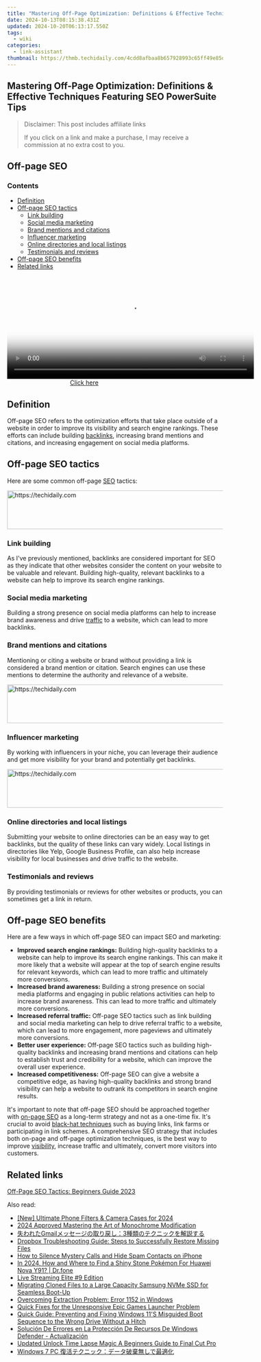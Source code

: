```yaml
---
title: "Mastering Off-Page Optimization: Definitions & Effective Techniques Featuring SEO PowerSuite Tips"
date: 2024-10-13T08:15:38.431Z
updated: 2024-10-20T06:13:17.550Z
tags:
  - wiki
categories:
  - link-assistant
thumbnail: https://thmb.techidaily.com/4cdd8afbaa8b657928993c65ff49e85d13ed5759387c65adfd46afd484910746.jpg
---
```


## Mastering Off-Page Optimization: Definitions & Effective Techniques Featuring SEO PowerSuite Tips

>  Disclaimer: This post includes affiliate links
>
>  If you click on a link and make a purchase, I may receive a commission at no extra cost to you.
>

## Off-page SEO

### Contents

* [Definition](https://tools.techidaily.com/link-assistant/products/)
* [Off-page SEO tactics](https://tools.techidaily.com/link-assistant/products/)  
   * [Link building](https://tools.techidaily.com/link-assistant/products/)  
   * [Social media marketing](https://tools.techidaily.com/link-assistant/products/)  
   * [Brand mentions and citations](https://tools.techidaily.com/link-assistant/products/)  
   * [Influencer marketing](https://tools.techidaily.com/link-assistant/products/)  
   * [Online directories and local listings](https://tools.techidaily.com/link-assistant/products/)  
   * [Testimonials and reviews](https://tools.techidaily.com/link-assistant/products/)
* [Off-page SEO benefits](https://tools.techidaily.com/link-assistant/products/)
* [Related links](https://tools.techidaily.com/link-assistant/products/)

<!-- affiliate ads begin -->
<span id="1982485">
					<video width="576" height="240" style="cursor:pointer"
           poster="//a.impactradius-go.com/display-clicktoplayimage/1982485.png"
           onclick="if(!this.playClicked){this.play();this.setAttribute('controls',true);this.playClicked=true;}">
	   <source src="//a.impactradius-go.com/display-ad/22993-1982485">
	   <img src="//a.impactradius-go.com/display-clicktoplayimage/1982485.png" style="border: none; height: 100%; width: 100%; object-fit: contain">
	</video>
	<div style="width:360px;text-align:center"><a href="javascript:window.open(decodeURIComponent('https%3A%2F%2Fhomestyler.sjv.io%2Fc%2F5597632%2F1982485%2F22993'), '_blank');void(0);">Click here</a></div>
</span>
<img height="0" width="0" src="https://imp.pxf.io/i/5597632/1982485/22993" style="position:absolute;visibility:hidden;" border="0" />
<!-- affiliate ads end -->

## Definition

Off-page SEO refers to the optimization efforts that take place outside of a website in order to improve its visibility and search engine rankings. These efforts can include building [backlinks](https://tools.techidaily.com/link-assistant/products/), increasing brand mentions and citations, and increasing engagement on social media platforms.

## Off-page SEO tactics

Here are some common off-page [SEO](https://tools.techidaily.com/link-assistant/products/) tactics:

<!-- affiliate ads begin -->
<a href="https://appsumo.8odi.net/c/5597632/2144276/7443" target="_top" id="2144276">
  <img src="//a.impactradius-go.com/display-ad/7443-2144276" border="0" alt="https://techidaily.com" width="728" height="90"/>
</a>
<img height="0" width="0" src="https://appsumo.8odi.net/i/5597632/2144276/7443" style="position:absolute;visibility:hidden;" border="0" />
<!-- affiliate ads end -->

### Link building

As I've previously mentioned, backlinks are considered important for SEO as they indicate that other websites consider the content on your website to be valuable and relevant. Building high-quality, relevant backlinks to a website can help to improve its search engine rankings.

### Social media marketing

Building a strong presence on social media platforms can help to increase brand awareness and drive [traffic](https://tools.techidaily.com/link-assistant/products/) to a website, which can lead to more backlinks.

### Brand mentions and citations

Mentioning or citing a website or brand without providing a link is considered a brand mention or citation. Search engines can use these mentions to determine the authority and relevance of a website.

<!-- affiliate ads begin -->
<a href="https://appsumo.8odi.net/c/5597632/2137411/7443" target="_top" id="2137411">
  <img src="//a.impactradius-go.com/display-ad/7443-2137411" border="0" alt="https://techidaily.com" width="600" height="90"/>
</a>
<img height="0" width="0" src="https://appsumo.8odi.net/i/5597632/2137411/7443" style="position:absolute;visibility:hidden;" border="0" />
<!-- affiliate ads end -->

### Influencer marketing

By working with influencers in your niche, you can leverage their audience and get more visibility for your brand and potentially get backlinks.

<!-- affiliate ads begin -->
<a href="https://unicoeye.pxf.io/c/5597632/2134234/18498" target="_top" id="2134234">
  <img src="//a.impactradius-go.com/display-ad/18498-2134234" border="0" alt="https://techidaily.com" width="728" height="90"/>
</a>
<img height="0" width="0" src="https://unicoeye.pxf.io/i/5597632/2134234/18498" style="position:absolute;visibility:hidden;" border="0" />
<!-- affiliate ads end -->

### Online directories and local listings

Submitting your website to online directories can be an easy way to get backlinks, but the quality of these links can vary widely. Local listings in directories like Yelp, Google Business Profile, can also help increase visibility for local businesses and drive traffic to the website.

### Testimonials and reviews

By providing testimonials or reviews for other websites or products, you can sometimes get a link in return.

## Off-page SEO benefits

Here are a few ways in which off-page SEO can impact SEO and marketing:

* **Improved search engine rankings:** Building high-quality backlinks to a website can help to improve its search engine rankings. This can make it more likely that a website will appear at the top of search engine results for relevant keywords, which can lead to more traffic and ultimately more conversions.
* **Increased brand awareness:** Building a strong presence on social media platforms and engaging in public relations activities can help to increase brand awareness. This can lead to more traffic and ultimately more conversions.
* **Increased referral traffic:** Off-page SEO tactics such as link building and social media marketing can help to drive referral traffic to a website, which can lead to more engagement, more pageviews and ultimately more conversions.
* **Better user experience:** Off-page SEO tactics such as building high-quality backlinks and increasing brand mentions and citations can help to establish trust and credibility for a website, which can improve the overall user experience.
* **Increased competitiveness:** Off-page SEO can give a website a competitive edge, as having high-quality backlinks and strong brand visibility can help a website to outrank its competitors in search engine results.

It's important to note that off-page SEO should be approached together with [on-page SEO](https://tools.techidaily.com/link-assistant/products/) as a long-term strategy and not as a one-time fix. It's crucial to avoid [black-hat techniques](https://tools.techidaily.com/link-assistant/products/) such as buying links, link farms or participating in link schemes. A comprehensive SEO strategy that includes both on-page and off-page optimization techniques, is the best way to improve [visibility](https://tools.techidaily.com/link-assistant/products/), increase traffic and ultimately, convert more visitors into customers.

## Related links

[Off-Page SEO Tactics: Beginners Guide 2023](https://tools.techidaily.com/link-assistant/products/)

<ins class="adsbygoogle"
     style="display:block"
     data-ad-format="autorelaxed"
     data-ad-client="ca-pub-7571918770474297"
     data-ad-slot="1223367746"></ins>

<ins class="adsbygoogle"
     style="display:block"
     data-ad-client="ca-pub-7571918770474297"
     data-ad-slot="8358498916"
     data-ad-format="auto"
     data-full-width-responsive="true"></ins>

<span class="atpl-alsoreadstyle">Also read:</span>
<div><ul>
<li><a href="https://fox-hovers.techidaily.com/new-ultimate-phone-filters-and-camera-cases-for-2024/"><u>[New] Ultimate Phone Filters & Camera Cases for 2024</u></a></li>
<li><a href="https://extra-approaches.techidaily.com/2024-approved-mastering-the-art-of-monochrome-modification/"><u>2024 Approved Mastering the Art of Monochrome Modification</u></a></li>
<li><a href="https://win-deluxe.techidaily.com/1728502973597-gmail3/"><u>失われたGmailメッセージの取り戻し：3種類のテクニックを解説する</u></a></li>
<li><a href="https://win-deluxe.techidaily.com/dropbox-troubleshooting-guide-steps-to-successfully-restore-missing-files/"><u>Dropbox Troubleshooting Guide: Steps to Successfully Restore Missing Files</u></a></li>
<li><a href="https://techtrends.techidaily.com/how-to-silence-mystery-calls-and-hide-spam-contacts-on-iphone/"><u>How to Silence Mystery Calls and Hide Spam Contacts on iPhone</u></a></li>
<li><a href="https://android-pokemon-go.techidaily.com/in-2024-how-and-where-to-find-a-shiny-stone-pokemon-for-huawei-nova-y91-drfone-by-drfone-virtual-android/"><u>In 2024, How and Where to Find a Shiny Stone Pokémon For Huawei Nova Y91? | Dr.fone</u></a></li>
<li><a href="https://article-posts.techidaily.com/live-streaming-elite-9-edition/"><u>Live Streaming Elite #9 Edition</u></a></li>
<li><a href="https://win-deluxe.techidaily.com/migrating-cloned-files-to-a-large-capacity-samsung-nvme-ssd-for-seamless-boot-up/"><u>Migrating Cloned Files to a Large Capacity Samsung NVMe SSD for Seamless Boot-Up</u></a></li>
<li><a href="https://win11-tips.techidaily.com/overcoming-extraction-problem-error-1152-in-windows/"><u>Overcoming Extraction Problem: Error 1152 in Windows</u></a></li>
<li><a href="https://win-able.techidaily.com/quick-fixes-for-the-unresponsive-epic-games-launcher-problem/"><u>Quick Fixes for the Unresponsive Epic Games Launcher Problem</u></a></li>
<li><a href="https://win-deluxe.techidaily.com/quick-guide-preventing-and-fixing-windows-11s-misguided-boot-sequence-to-the-wrong-drive-without-a-hitch/"><u>Quick Guide: Preventing and Fixing Windows 11'S Misguided Boot Sequence to the Wrong Drive Without a Hitch</u></a></li>
<li><a href="https://win-deluxe.techidaily.com/solucion-de-errores-en-la-proteccion-de-recursos-de-windows-defender-actualizacion/"><u>Solución De Errores en La Protección De Recursos De Windows Defender - Actualización</u></a></li>
<li><a href="https://video-content-creator.techidaily.com/updated-unlock-time-lapse-magic-a-beginners-guide-to-final-cut-pro/"><u>Updated Unlock Time Lapse Magic A Beginners Guide to Final Cut Pro</u></a></li>
<li><a href="https://win-deluxe.techidaily.com/1728499686729-windows-7-pc/"><u>Windows 7 PC 復活テクニック：データ破棄無しで最適化</u></a></li>
</ul></div>

